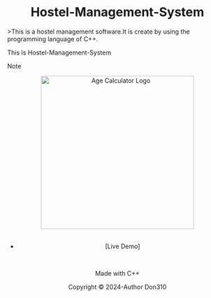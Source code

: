 <h1 align="center">Hostel-Management-System</h1>
<p>>This is a hostel management software.It is create by using the programming language of C++.</p

<h2 align="center">This Is Hostel-Management-System</h2>

> [!NOTE]

<div align="center"><img src="./image/demo.png" alt="Age Calculator Logo" width="350"/>
</br></br>

- [Live Demo]
</br>
<p align="center">Made with C++</p>
<p align="center">Copyright © 2024-Author Don310</p>
